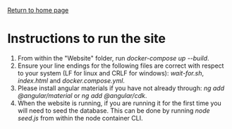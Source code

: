 [Return to home page](https://github.com/jess-mw/desk23)

# Instructions to run the site

1. From within the "Website" folder, run *docker-compose up --build*.
2. Ensure your line endings for the following files are correct with respect to your system (LF for linux and CRLF for windows): *wait-for.sh*, *index.html* and *docker.compose.yml*.
3. Please install angular materials if you have not already through: *ng add @angular/material* or *ng add @angular/cdk*.
4. When the website is running, if you are running it for the first time you will need to seed the database. This can be done by running *node seed.js* from within the node container CLI.
